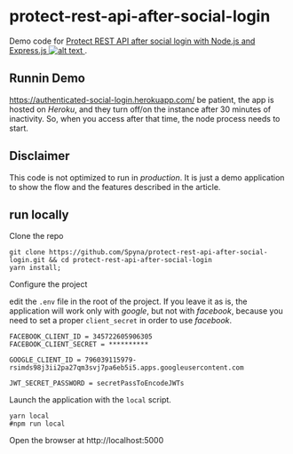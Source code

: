 # protect-rest-api-after-social-login
Demo code for [Protect REST API after social login with Node.js and Express.js ![alt text](https://cdn-images-1.medium.com/max/90/1*EC1rcVKWyKqQoRWlXDvGVA.jpeg) ](https://medium.com/@spyna/how-really-protect-your-rest-api-after-social-login-with-node-js-3617c336ebed).

## Runnin Demo 

https://authenticated-social-login.herokuapp.com/ be patient, the app is hosted on *Heroku*, and they turn off/on the instance after 30 minutes of inactivity. So, when you access after that time, the node process needs to start.



## Disclaimer

This code is not optimized to run in *production*. It is just a demo application to show the flow and the features described in the article.

## run locally 

Clone the repo

```shell
git clone https://github.com/Spyna/protect-rest-api-after-social-login.git && cd protect-rest-api-after-social-login
yarn install;
```

Configure the project

edit the `.env` file in the root of the project. If you leave it as is, the application will work only with *google*, but not with *facebook*, because you need to set a proper `client_secret` in order to use *facebook*.

```
FACEBOOK_CLIENT_ID = 345722605906305
FACEBOOK_CLIENT_SECRET = **********

GOOGLE_CLIENT_ID = 796039115979-rsimds98j3ii2pa27qm3svj7pa6eb5i5.apps.googleusercontent.com

JWT_SECRET_PASSWORD = secretPassToEncodeJWTs
```

Launch the application with the `local` script.

```shell
yarn local
#npm run local
```

Open the browser at http://localhost:5000

